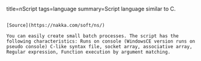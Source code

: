 title=nScript
tags=language
summary=Script language similar to C.
~~~~~~

[Source](https://nakka.com/soft/ns/)

You can easily create small batch processes. The script has the following characteristics: Runs on console (WindowsCE version runs on pseudo console) C-like syntax file, socket array, associative array, Regular expression, Function execution by argument matching.
